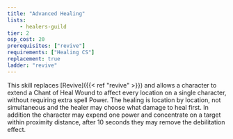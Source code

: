 ```yaml
---
title: "Advanced Healing"
lists:
    - healers-guild
tier: 2
osp_cost: 20
prerequisites: ["revive"]
requirements: ["Healing CS"]
replacement: true
ladder: "revive"
---
```

This skill replaces [Revive]({{< ref "revive" >}}) and allows a character to extend a Chant of Heal Wound to affect every location on a single character, without requiring extra spell Power. The healing is location by location, not simultaneous and the healer may choose what damage to heal first. In addition the character may expend one power and concentrate on a target within proximity distance, after 10 seconds they may remove the debilitation effect.